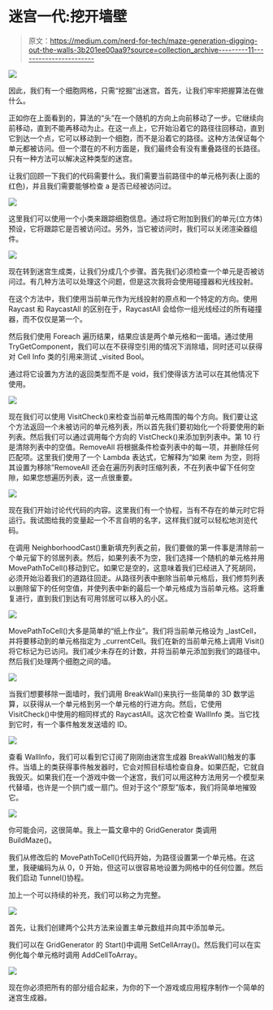 # 迷宫一代:挖开墙壁

> 原文：<https://medium.com/nerd-for-tech/maze-generation-digging-out-the-walls-3b201ee00aa9?source=collection_archive---------11----------------------->

![](img/0ac28af1cc4d90da2c597c8bba148206.png)

因此，我们有一个细胞网格，只需“挖掘”出迷宫。首先，让我们牢牢把握算法在做什么。

正如你在上面看到的，算法的“头”在一个随机的方向上向前移动了一步。它继续向前移动，直到不能再移动为止。在这一点上，它开始沿着它的路径往回移动，直到它到达一个点，它可以移动到一个细胞，而不是沿着它的路径。这种方法保证每个单元都被访问。但一个潜在的不利方面是，我们最终会有没有重叠路径的长路径。只有一种方法可以解决这种类型的迷宫。

让我们回顾一下我们的代码需要什么。我们需要当前路径中的单元格列表(上面的红色)，并且我们需要能够检查 a 是否已经被访问过。

![](img/7e5980c37966886156392a09f85ca7d8.png)

这里我们可以使用一个小类来跟踪细胞信息。通过将它附加到我们的单元(立方体)预设，它将跟踪它是否被访问过。另外，当它被访问时，我们可以关闭渲染器组件。

![](img/d28f676e98615de4006e319a1599979a.png)

现在转到迷宫生成类，让我们分成几个步骤。首先我们必须检查一个单元是否被访问过。有几种方法可以处理这个问题，但是这次我将会使用碰撞器和光线投射。

在这个方法中，我们使用当前单元作为光线投射的原点和一个特定的方向。使用 Raycast 和 RaycastAll 的区别在于，RaycastAll 会给你一组光线经过的所有碰撞器，而不仅仅是第一个。

然后我们使用 Foreach 遍历结果，结果应该是两个单元格和一面墙。通过使用 TryGetComponent，我们可以在不获得空引用的情况下消除墙，同时还可以获得对 Cell Info 类的引用来测试 _visited Bool。

通过将它设置为方法的返回类型而不是 void，我们使得该方法可以在其他情况下使用。

![](img/653d067fdc23cb018b3f7f5e8718dcc0.png)

现在我们可以使用 VisitCheck()来检查当前单元格周围的每个方向。我们要让这个方法返回一个未被访问的单元格列表，所以首先我们要初始化一个将要使用的新列表。然后我们可以通过调用每个方向的 VistCheck()来添加到列表中。第 10 行是清除列表中的空值。RemoveAll 将根据条件检查列表中的每一项，并删除任何匹配项。这里我们使用了一个 Lambda 表达式，它解释为“如果 item 为空，则将其设置为移除”RemoveAll 还会在遍历列表时压缩列表，不在列表中留下任何空隙，如果您想遍历列表，这一点很重要。

![](img/4a1a164a6a33a623fb0b4b27cdf5b6c8.png)

现在我们开始讨论代代码的内容。这里我们有一个协程，当有不存在的单元时它将运行。我试图给我的变量起一个不言自明的名字，这样我们就可以轻松地浏览代码。

在调用 NeighborhoodCast()重新填充列表之前，我们要做的第一件事是清除前一个单元留下的邻居列表。然后，如果列表不为空，我们选择一个随机的单元格并用 MovePathToCell()移动到它。如果它是空的，这意味着我们已经进入了死胡同，必须开始沿着我们的道路往回走。从路径列表中删除当前单元格后，我们修剪列表以删除留下的任何空值，并使列表中新的最后一个单元格成为当前单元格。这将重复进行，直到我们到达有可用邻居可以移入的小区。

![](img/6c37835e6dc3356a9d771a2255888114.png)

MovePathToCell()大多是简单的“纸上作业”。我们将当前单元格设为 _lastCell，并将要移动到的单元格指定为 _currentCell。我们在新的当前单元格上调用 Visit()将它标记为已访问。我们减少未存在的计数，并将当前单元添加到我们的路径中。然后我们处理两个细胞之间的墙。

![](img/23c16bdefafa8107835649b2eee8363c.png)

当我们想要移除一面墙时，我们调用 BreakWall()来执行一些简单的 3D 数学运算，以获得从一个单元格到另一个单元格的行进方向。然后，它使用 VisitCheck()中使用的相同样式的 RaycastAll。这次它检查 WallInfo 类。当它找到它时，有一个事件触发发送墙的 ID。

![](img/4d13fd453ef5467959eefcb14eadabd5.png)

查看 WallInfo，我们可以看到它订阅了刚刚由迷宫生成器 BreakWall()触发的事件。当墙上的类获得事件触发器时，它会对照目标墙检查自身。如果匹配，它就自我毁灭。如果我们在一个游戏中做一个迷宫，我们可以用这种方法用另一个模型来代替墙，也许是一个拱门或一扇门。但对于这个“原型”版本，我们将简单地摧毁它。

![](img/8d170fd049e87b5fb9aaf0551fcb50ee.png)

你可能会问，这很简单。我上一篇文章中的 GridGenerator 类调用 BuildMaze()。

我们从修改后的 MovePathToCell()代码开始，为路径设置第一个单元格。在这里，我硬编码为从 0，0 开始，但这可以很容易地设置为网格中的任何位置。然后我们启动 Tunnel()协程。

加上一个可以持续的补充，我们可以称之为完整。

![](img/6363d4a798cb29028d33d7d30168766f.png)

首先，让我们创建两个公共方法来设置主单元数组并向其中添加单元。

我们可以在 GridGenerator 的 Start()中调用 SetCellArray()。然后我们可以在实例化每个单元格时调用 AddCellToArray。

![](img/3b268471cc0d7e29dc9d968f5f26f07d.png)

现在你必须把所有的部分组合起来，为你的下一个游戏或应用程序制作一个简单的迷宫生成器。